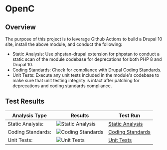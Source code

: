 # OpenC

## Overview

The purpose of this project is to leverage Github Actions to build a Drupal 10 site, install the above module, and conduct the following:

* Static Analysis:  Use phpstan-drupal extension for phpstan to conduct a static scan of the module codebase for deprecations for both PHP 8 and Drupal 10.
* Coding Standards:  Check for compliance with Drupal Coding Standards.
* Unit Tests:  Execute any unit tests included in the module's codebase to make sure that unit testing integrity is intact after patching for deprecations and coding standards compliance.

## Test Results

| Analysis Type | Results | Test Run |
| ----- | ----- | ----- |
| Static Analysis: | ![Static Analysis](https://github.com/Drupal-10-Compatibility/openc/actions/workflows/static_analysis.yml/badge.svg) | [Static Analysis](https://github.com/Drupal-10-Compatibility/openc/actions/workflows/static_analysis.yml) |
| Coding Standards: | ![Coding Standards](https://github.com/Drupal-10-Compatibility/openc/actions/workflows/coding_standards.yml/badge.svg) | [Coding Standards](https://github.com/Drupal-10-Compatibility/openc/actions/workflows/coding_standards.yml) |
| Unit Tests: | ![Unit Tests](https://github.com/Drupal-10-Compatibility/openc/actions/workflows/unit_tests.yml/badge.svg) | [Unit Tests](https://github.com/Drupal-10-Compatibility/openc/actions/workflows/unit_tests.yml) |
